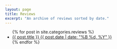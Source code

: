 ```yaml
---
layout: page
title: Reviews
excerpt: "An archive of reviews sorted by date."
---
```


<ul class="post-list">
{% for post in site.categories.reviews %} 
  <li><article><a href="{{ site.url }}{{ post.url }}">{{ post.title }} <span class="entry-date"><time datetime="{{ post.date | date_to_xmlschema }}">{{ post.date | date: "%B %d, %Y" }}</time></span></a></article></li>
{% endfor %}
</ul>

